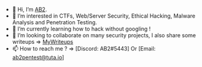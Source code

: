- 👋 Hi, I’m [AB2](https://github.com/ab2pentest).
- 👀 I’m interested in CTFs, Web/Server Security, Ethical Hacking, Malware Analysis and Penetration Testing.
- 🌱 I’m currently learning how to hack without googling !
- 💞️ I’m looking to collaborate on many security projects, I also share some writeups => [MyWriteups](https://github.com/ab2pentest/ctfwriteups)
- 📫 How to reach me ? => [Discord: AB2#5443] Or [Email: ab2pentest@tuta.io]

<!---
ab2pentest/ab2pentest is a ✨ special ✨ repository because its `README.md` (this file) appears on your GitHub profile.
You can click the Preview link to take a look at your changes.
--->
